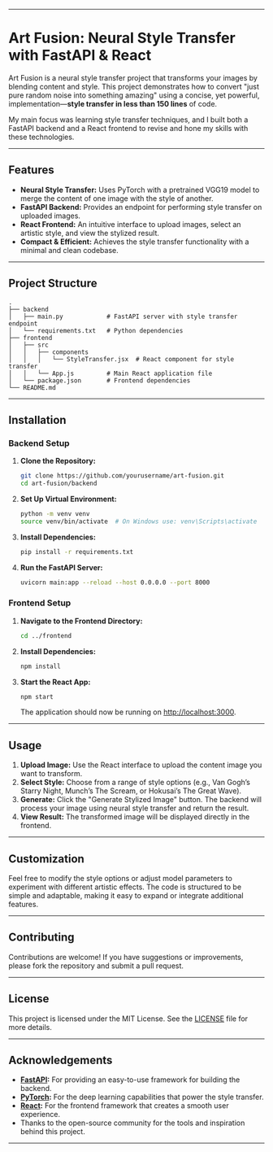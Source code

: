 
---

# Art Fusion: Neural Style Transfer with FastAPI & React

Art Fusion is a neural style transfer project that transforms your images by blending content and style. This project demonstrates how to convert "just pure random noise into something amazing" using a concise, yet powerful, implementation—**style transfer in less than 150 lines** of code.

My main focus was learning style transfer techniques, and I built both a FastAPI backend and a React frontend to revise and hone my skills with these technologies.

---

## Features

- **Neural Style Transfer:** Uses PyTorch with a pretrained VGG19 model to merge the content of one image with the style of another.
- **FastAPI Backend:** Provides an endpoint for performing style transfer on uploaded images.
- **React Frontend:** An intuitive interface to upload images, select an artistic style, and view the stylized result.
- **Compact & Efficient:** Achieves the style transfer functionality with a minimal and clean codebase.

---

## Project Structure

```
.
├── backend
│   ├── main.py            # FastAPI server with style transfer endpoint
│   └── requirements.txt   # Python dependencies
├── frontend
│   ├── src
│   │   ├── components
│   │   │   └── StyleTransfer.jsx  # React component for style transfer
│   │   └── App.js         # Main React application file
│   └── package.json       # Frontend dependencies
└── README.md
```

---

## Installation

### Backend Setup

1. **Clone the Repository:**
   ```bash
   git clone https://github.com/yourusername/art-fusion.git
   cd art-fusion/backend
   ```

2. **Set Up Virtual Environment:**
   ```bash
   python -m venv venv
   source venv/bin/activate  # On Windows use: venv\Scripts\activate
   ```

3. **Install Dependencies:**
   ```bash
   pip install -r requirements.txt
   ```

4. **Run the FastAPI Server:**
   ```bash
   uvicorn main:app --reload --host 0.0.0.0 --port 8000
   ```

### Frontend Setup

1. **Navigate to the Frontend Directory:**
   ```bash
   cd ../frontend
   ```

2. **Install Dependencies:**
   ```bash
   npm install
   ```

3. **Start the React App:**
   ```bash
   npm start
   ```
   The application should now be running on [http://localhost:3000](http://localhost:3000).

---

## Usage

1. **Upload Image:** Use the React interface to upload the content image you want to transform.
2. **Select Style:** Choose from a range of style options (e.g., Van Gogh’s Starry Night, Munch’s The Scream, or Hokusai’s The Great Wave).
3. **Generate:** Click the "Generate Stylized Image" button. The backend will process your image using neural style transfer and return the result.
4. **View Result:** The transformed image will be displayed directly in the frontend.

---

## Customization

Feel free to modify the style options or adjust model parameters to experiment with different artistic effects. The code is structured to be simple and adaptable, making it easy to expand or integrate additional features.

---

## Contributing

Contributions are welcome! If you have suggestions or improvements, please fork the repository and submit a pull request.

---

## License

This project is licensed under the MIT License. See the [LICENSE](LICENSE) file for more details.

---

## Acknowledgements

- **[FastAPI](https://fastapi.tiangolo.com/):** For providing an easy-to-use framework for building the backend.
- **[PyTorch](https://pytorch.org/):** For the deep learning capabilities that power the style transfer.
- **[React](https://reactjs.org/):** For the frontend framework that creates a smooth user experience.
- Thanks to the open-source community for the tools and inspiration behind this project.

---

